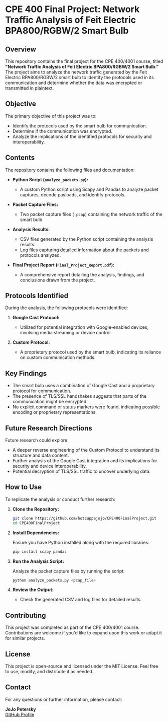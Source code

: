 # CPE 400 Final Project: Network Traffic Analysis of Feit Electric BPA800/RGBW/2 Smart Bulb

## Overview

This repository contains the final project for the CPE 400/4001 course, titled **"Network Traffic Analysis of Feit Electric BPA800/RGBW/2 Smart Bulb."** The project aims to analyze the network traffic generated by the Feit Electric BPA800/RGBW/2 smart bulb to identify the protocols used in its communication and determine whether the data was encrypted or transmitted in plaintext.

## Objective

The primary objective of this project was to:
- Identify the protocols used by the smart bulb for communication.
- Determine if the communication was encrypted.
- Analyze the implications of the identified protocols for security and interoperability.

## Contents

The repository contains the following files and documentation:

- **Python Script (`analyze_packets.py`):** 
  - A custom Python script using Scapy and Pandas to analyze packet captures, decode payloads, and identify protocols.
  
- **Packet Capture Files:**
  - Two packet capture files (`.pcap`) containing the network traffic of the smart bulb.
  
- **Analysis Results:**
  - CSV files generated by the Python script containing the analysis results.
  - Log files capturing detailed information about the packets and protocols analyzed.
  
- **Final Project Report (`Final_Project_Report.pdf`):**
  - A comprehensive report detailing the analysis, findings, and conclusions drawn from the project.

## Protocols Identified

During the analysis, the following protocols were identified:

1. **Google Cast Protocol:**
   - Utilized for potential integration with Google-enabled devices, involving media streaming or device control.

2. **Custom Protocol:**
   - A proprietary protocol used by the smart bulb, indicating its reliance on custom communication methods.

## Key Findings

- The smart bulb uses a combination of Google Cast and a proprietary protocol for communication.
- The presence of TLS/SSL handshakes suggests that parts of the communication might be encrypted.
- No explicit command or status markers were found, indicating possible encoding or proprietary representations.

## Future Research Directions

Future research could explore:
- A deeper reverse engineering of the Custom Protocol to understand its structure and data content.
- Further analysis of the Google Cast integration and its implications for security and device interoperability.
- Potential decryption of TLS/SSL traffic to uncover underlying data.

## How to Use

To replicate the analysis or conduct further research:

1. **Clone the Repository:**

   ```bash
   git clone https://github.com/hotcuppajojo/CPE400FinalProject.git
   cd CPE400FinalProject
   ```

2. **Install Dependencies:**

   Ensure you have Python installed along with the required libraries:

   ```bash
   pip install scapy pandas
   ```

3. **Run the Analysis Script:**

   Analyze the packet capture files by running the script:

   ```bash
   python analyze_packets.py <pcap_file>
   ```

4. **Review the Output:**

   - Check the generated CSV and log files for detailed results.

## Contributing

This project was completed as part of the CPE 400/4001 course. Contributions are welcome if you'd like to expand upon this work or adapt it for similar projects.

## License

This project is open-source and licensed under the MIT License. Feel free to use, modify, and distribute it as needed.

## Contact

For any questions or further information, please contact:

**JoJo Petersky**  
[GitHub Profile](https://github.com/hotcuppajojo)
